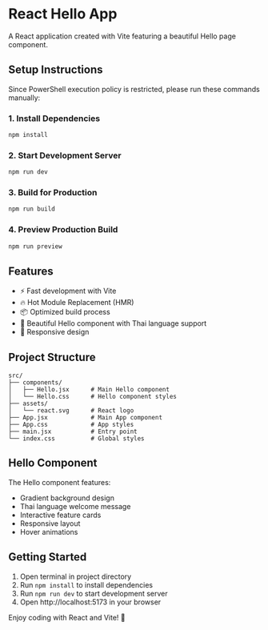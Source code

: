 # React Hello App

A React application created with Vite featuring a beautiful Hello page component.

## Setup Instructions

Since PowerShell execution policy is restricted, please run these commands manually:

### 1. Install Dependencies
```bash
npm install
```

### 2. Start Development Server
```bash
npm run dev
```

### 3. Build for Production
```bash
npm run build
```

### 4. Preview Production Build
```bash
npm run preview
```

## Features

- ⚡ Fast development with Vite
- 🔥 Hot Module Replacement (HMR)
- 📦 Optimized build process
- 🎨 Beautiful Hello component with Thai language support
- 📱 Responsive design

## Project Structure

```
src/
├── components/
│   ├── Hello.jsx      # Main Hello component
│   └── Hello.css      # Hello component styles
├── assets/
│   └── react.svg      # React logo
├── App.jsx            # Main App component
├── App.css            # App styles
├── main.jsx           # Entry point
└── index.css          # Global styles
```

## Hello Component

The Hello component features:
- Gradient background design
- Thai language welcome message
- Interactive feature cards
- Responsive layout
- Hover animations

## Getting Started

1. Open terminal in project directory
2. Run `npm install` to install dependencies
3. Run `npm run dev` to start development server
4. Open http://localhost:5173 in your browser

Enjoy coding with React and Vite! 🚀
